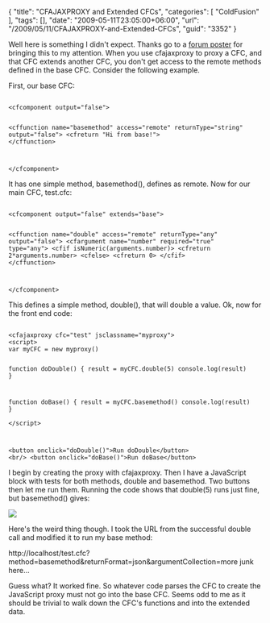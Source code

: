 {
	"title": "CFAJAXPROXY and Extended CFCs",
	"categories": [
		"ColdFusion"
	],
	"tags": [],
	"date": "2009-05-11T23:05:00+06:00",
	"url": "/2009/05/11/CFAJAXPROXY-and-Extended-CFCs",
	"guid": "3352"
}

Well here is something I didn't expect. Thanks go to a <a href="http://www.raymondcamden.com/forums/messages.cfm?threadid=2E564431-D8BE-C2ED-80870BBF594376E6&#top">forum poster</a> for bringing this to my attention. When you use cfajaxproxy to proxy a CFC, and that CFC extends another CFC, you don't get access to the remote methods defined in the base CFC. Consider the following example.
<!--more-->
First, our base CFC:

<code>
&lt;cfcomponent output="false"&gt;

&lt;cffunction name="basemethod" access="remote" returnType="string" output="false"&gt;
	&lt;cfreturn "Hi from base!"&gt;
&lt;/cffunction&gt;

&lt;/cfcomponent&gt;
</code>

It has one simple method, basemethod(), defines as remote. Now for our main CFC, test.cfc:

<code>
&lt;cfcomponent output="false" extends="base"&gt;

&lt;cffunction name="double" access="remote" returnType="any" output="false"&gt;
	&lt;cfargument name="number" required="true" type="any"&gt;
	&lt;cfif isNumeric(arguments.number)&gt;
		&lt;cfreturn 2*arguments.number&gt;
	&lt;cfelse&gt;
		&lt;cfreturn 0&gt;
	&lt;/cfif&gt;
&lt;/cffunction&gt;

&lt;/cfcomponent&gt;
</code>

This defines a simple method, double(), that will double a value. Ok, now for the front end code:

<code>
&lt;cfajaxproxy cfc="test" jsclassname="myproxy"&gt;
&lt;script&gt;
var myCFC = new myproxy()

function doDouble() {
	result = myCFC.double(5)
	console.log(result)
}	

function doBase() {
	result = myCFC.basemethod()
	console.log(result)
}	
&lt;/script&gt;

&lt;button onclick="doDouble()"&gt;Run doDouble&lt;/button&gt;
&lt;br/&gt;
&lt;button onclick="doBase()"&gt;Run doBase&lt;/button&gt;
</code>

I begin by creating the proxy with cfajaxproxy. Then I have a JavaScript block with tests for both methods, double and basemethod. Two buttons then let me run them. Running the code shows that double(5) runs just fine, but basemethod() gives:

<img src="http://static.raymondcamden.com/images/cfjedi/Picture 156.png">

Here's the weird thing though. I took the URL from the successful double call and modified it to run my base method:

http://localhost/test.cfc?method=basemethod&returnFormat=json&argumentCollection=more junk here...

Guess what? It worked fine. So whatever code parses the CFC to create the JavaScript proxy must not go into the base CFC. Seems odd to me as it should be trivial to walk down the CFC's functions and into the extended data.